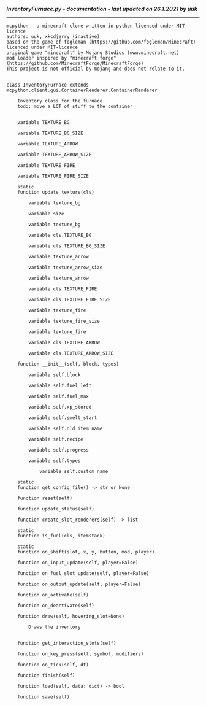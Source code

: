 ***InventoryFurnace.py - documentation - last updated on 26.1.2021 by uuk***
___

    mcpython - a minecraft clone written in python licenced under MIT-licence
    authors: uuk, xkcdjerry (inactive)
    based on the game of fogleman (https://github.com/fogleman/Minecraft) licenced under MIT-licence
    original game "minecraft" by Mojang Studios (www.minecraft.net)
    mod loader inspired by "minecraft forge" (https://github.com/MinecraftForge/MinecraftForge)
    This project is not official by mojang and does not relate to it.


    class InventoryFurnace extends mcpython.client.gui.ContainerRenderer.ContainerRenderer
        
        Inventory class for the furnace
        todo: move a LOT of stuff to the container


        variable TEXTURE_BG

        variable TEXTURE_BG_SIZE

        variable TEXTURE_ARROW

        variable TEXTURE_ARROW_SIZE

        variable TEXTURE_FIRE

        variable TEXTURE_FIRE_SIZE

        static
        function update_texture(cls)

            variable texture_bg

            variable size

            variable texture_bg

            variable cls.TEXTURE_BG

            variable cls.TEXTURE_BG_SIZE

            variable texture_arrow

            variable texture_arrow_size

            variable texture_arrow

            variable cls.TEXTURE_FIRE

            variable cls.TEXTURE_FIRE_SIZE

            variable texture_fire

            variable texture_fire_size

            variable texture_fire

            variable cls.TEXTURE_ARROW

            variable cls.TEXTURE_ARROW_SIZE

        function __init__(self, block, types)

            variable self.block

            variable self.fuel_left

            variable self.fuel_max

            variable self.xp_stored

            variable self.smelt_start

            variable self.old_item_name

            variable self.recipe

            variable self.progress

            variable self.types

                variable self.custom_name

        static
        function get_config_file() -> str or None

        function reset(self)

        function update_status(self)

        function create_slot_renderers(self) -> list

        static
        function is_fuel(cls, itemstack)

        static
        function on_shift(slot, x, y, button, mod, player)

        function on_input_update(self, player=False)

        function on_fuel_slot_update(self, player=False)

        function on_output_update(self, player=False)

        function on_activate(self)

        function on_deactivate(self)

        function draw(self, hovering_slot=None)
            
            Draws the inventory


        function get_interaction_slots(self)

        function on_key_press(self, symbol, modifiers)

        function on_tick(self, dt)

        function finish(self)

        function load(self, data: dict) -> bool

        function save(self)